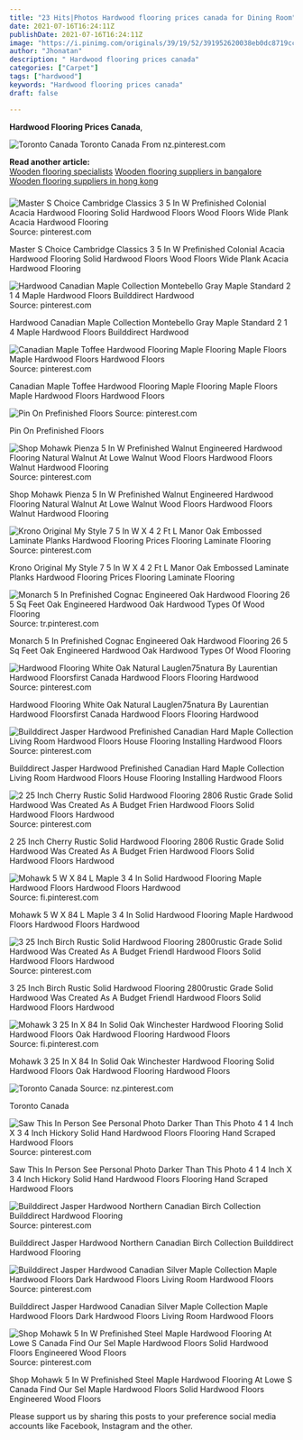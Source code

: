 ```yaml
---
title: "23 Hits|Photos Hardwood flooring prices canada for Dining Room"
date: 2021-07-16T16:24:11Z
publishDate: 2021-07-16T16:24:11Z
image: "https://i.pinimg.com/originals/39/19/52/391952620038eb0dc8719cc67c51b1ad.jpg"
author: "Jhonatan"
description: " Hardwood flooring prices canada"
categories: ["Carpet"]
tags: ["hardwood"]
keywords: "Hardwood flooring prices canada"
draft: false

---
```

<!-- Head tag Code -->
**Hardwood Flooring Prices Canada**, 

![Toronto Canada](https://i.pinimg.com/originals/26/9e/48/269e481f728f0ecc0bb4df9c9044b453.png "Toronto Canada")
Toronto Canada From nz.pinterest.com

**Read another article:**  
[Wooden flooring specialists](/wooden-flooring-specialists/)
[Wooden flooring suppliers in bangalore](/wooden-flooring-suppliers-in-bangalore/)
[Wooden flooring suppliers in hong kong](/wooden-flooring-suppliers-in-hong-kong/)




### 

 


![Master S Choice Cambridge Classics 3 5 In W Prefinished Colonial Acacia Hardwood Flooring Solid Hardwood Floors Wood Floors Wide Plank Acacia Hardwood Flooring](https://i.pinimg.com/originals/71/0b/fe/710bfe39af3d28af7a7eab007769958c.jpg "Master S Choice Cambridge Classics 3 5 In W Prefinished Colonial Acacia Hardwood Flooring Solid Hardwood Floors Wood Floors Wide Plank Acacia Hardwood Flooring")
Source: pinterest.com

Master S Choice Cambridge Classics 3 5 In W Prefinished Colonial Acacia Hardwood Flooring Solid Hardwood Floors Wood Floors Wide Plank Acacia Hardwood Flooring  

![Hardwood Canadian Maple Collection Montebello Gray Maple Standard 2 1 4 Maple Hardwood Floors Builddirect Hardwood](https://i.pinimg.com/originals/23/b8/b3/23b8b3d41928c7174655f9176fdc49be.jpg "Hardwood Canadian Maple Collection Montebello Gray Maple Standard 2 1 4 Maple Hardwood Floors Builddirect Hardwood")
Source: pinterest.com

Hardwood Canadian Maple Collection Montebello Gray Maple Standard 2 1 4 Maple Hardwood Floors Builddirect Hardwood  

![Canadian Maple Toffee Hardwood Flooring Maple Flooring Maple Floors Maple Hardwood Floors Hardwood Floors](https://i.pinimg.com/originals/3b/52/e6/3b52e691bd7b9914581ce5851975ad4f.png "Canadian Maple Toffee Hardwood Flooring Maple Flooring Maple Floors Maple Hardwood Floors Hardwood Floors")
Source: pinterest.com

Canadian Maple Toffee Hardwood Flooring Maple Flooring Maple Floors Maple Hardwood Floors Hardwood Floors  

![Pin On Prefinished Floors](https://i.pinimg.com/736x/89/84/13/898413e15c3f8823d678d03e0e5391ea.jpg "Pin On Prefinished Floors")
Source: pinterest.com

Pin On Prefinished Floors  

![Shop Mohawk Pienza 5 In W Prefinished Walnut Engineered Hardwood Flooring Natural Walnut At Lowe Walnut Wood Floors Hardwood Floors Walnut Hardwood Flooring](https://i.pinimg.com/600x315/1b/d4/b2/1bd4b24c3059bf6db77064a8f4a1350b.jpg "Shop Mohawk Pienza 5 In W Prefinished Walnut Engineered Hardwood Flooring Natural Walnut At Lowe Walnut Wood Floors Hardwood Floors Walnut Hardwood Flooring")
Source: pinterest.com

Shop Mohawk Pienza 5 In W Prefinished Walnut Engineered Hardwood Flooring Natural Walnut At Lowe Walnut Wood Floors Hardwood Floors Walnut Hardwood Flooring  

![Krono Original My Style 7 5 In W X 4 2 Ft L Manor Oak Embossed Laminate Planks Hardwood Flooring Prices Flooring Laminate Flooring](https://i.pinimg.com/originals/14/24/20/142420d2872bb74f54c0154a23e52760.jpg "Krono Original My Style 7 5 In W X 4 2 Ft L Manor Oak Embossed Laminate Planks Hardwood Flooring Prices Flooring Laminate Flooring")
Source: pinterest.com

Krono Original My Style 7 5 In W X 4 2 Ft L Manor Oak Embossed Laminate Planks Hardwood Flooring Prices Flooring Laminate Flooring  

![Monarch 5 In Prefinished Cognac Engineered Oak Hardwood Flooring 26 5 Sq Feet Oak Engineered Hardwood Oak Hardwood Types Of Wood Flooring](https://i.pinimg.com/474x/8f/dc/96/8fdc963ac243019b0dad47659ee79d8d.jpg "Monarch 5 In Prefinished Cognac Engineered Oak Hardwood Flooring 26 5 Sq Feet Oak Engineered Hardwood Oak Hardwood Types Of Wood Flooring")
Source: tr.pinterest.com

Monarch 5 In Prefinished Cognac Engineered Oak Hardwood Flooring 26 5 Sq Feet Oak Engineered Hardwood Oak Hardwood Types Of Wood Flooring  

![Hardwood Flooring White Oak Natural Lauglen75natura By Laurentian Hardwood Floorsfirst Canada Hardwood Floors Flooring Hardwood](https://i.pinimg.com/736x/83/78/61/8378612d6b54bffa2e6fee1d504025b4.jpg "Hardwood Flooring White Oak Natural Lauglen75natura By Laurentian Hardwood Floorsfirst Canada Hardwood Floors Flooring Hardwood")
Source: pinterest.com

Hardwood Flooring White Oak Natural Lauglen75natura By Laurentian Hardwood Floorsfirst Canada Hardwood Floors Flooring Hardwood  

![Builddirect Jasper Hardwood Prefinished Canadian Hard Maple Collection Living Room Hardwood Floors House Flooring Installing Hardwood Floors](https://i.pinimg.com/originals/f6/45/91/f6459140d6a8783db5478931e6fd406d.jpg "Builddirect Jasper Hardwood Prefinished Canadian Hard Maple Collection Living Room Hardwood Floors House Flooring Installing Hardwood Floors")
Source: pinterest.com

Builddirect Jasper Hardwood Prefinished Canadian Hard Maple Collection Living Room Hardwood Floors House Flooring Installing Hardwood Floors  

![2 25 Inch Cherry Rustic Solid Hardwood Flooring 2806 Rustic Grade Solid Hardwood Was Created As A Budget Frien Hardwood Floors Solid Hardwood Floors Hardwood](https://i.pinimg.com/736x/54/1a/55/541a557c77b73396c48a8a51839d4b68.jpg "2 25 Inch Cherry Rustic Solid Hardwood Flooring 2806 Rustic Grade Solid Hardwood Was Created As A Budget Frien Hardwood Floors Solid Hardwood Floors Hardwood")
Source: pinterest.com

2 25 Inch Cherry Rustic Solid Hardwood Flooring 2806 Rustic Grade Solid Hardwood Was Created As A Budget Frien Hardwood Floors Solid Hardwood Floors Hardwood  

![Mohawk 5 W X 84 L Maple 3 4 In Solid Hardwood Flooring Maple Hardwood Floors Hardwood Floors Hardwood](https://i.pinimg.com/originals/73/89/8e/73898ed66cc39ce3edd9b52dd2d1a01e.jpg "Mohawk 5 W X 84 L Maple 3 4 In Solid Hardwood Flooring Maple Hardwood Floors Hardwood Floors Hardwood")
Source: fi.pinterest.com

Mohawk 5 W X 84 L Maple 3 4 In Solid Hardwood Flooring Maple Hardwood Floors Hardwood Floors Hardwood  

![3 25 Inch Birch Rustic Solid Hardwood Flooring 2800rustic Grade Solid Hardwood Was Created As A Budget Friendl Hardwood Floors Solid Hardwood Floors Hardwood](https://i.pinimg.com/736x/4f/ee/31/4fee31541dac33f98cf4f5b6b5e0e492.jpg "3 25 Inch Birch Rustic Solid Hardwood Flooring 2800rustic Grade Solid Hardwood Was Created As A Budget Friendl Hardwood Floors Solid Hardwood Floors Hardwood")
Source: pinterest.com

3 25 Inch Birch Rustic Solid Hardwood Flooring 2800rustic Grade Solid Hardwood Was Created As A Budget Friendl Hardwood Floors Solid Hardwood Floors Hardwood  

![Mohawk 3 25 In X 84 In Solid Oak Winchester Hardwood Flooring Solid Hardwood Floors Oak Hardwood Flooring Hardwood Floors](https://i.pinimg.com/originals/75/35/58/753558b06e637fa6c3c2ae8c18ef6c1c.jpg "Mohawk 3 25 In X 84 In Solid Oak Winchester Hardwood Flooring Solid Hardwood Floors Oak Hardwood Flooring Hardwood Floors")
Source: fi.pinterest.com

Mohawk 3 25 In X 84 In Solid Oak Winchester Hardwood Flooring Solid Hardwood Floors Oak Hardwood Flooring Hardwood Floors  

![Toronto Canada](https://i.pinimg.com/originals/26/9e/48/269e481f728f0ecc0bb4df9c9044b453.png "Toronto Canada")
Source: nz.pinterest.com

Toronto Canada  

![Saw This In Person See Personal Photo Darker Than This Photo 4 1 4 Inch X 3 4 Inch Hickory Solid Hand Hardwood Floors Flooring Hand Scraped Hardwood Floors](https://i.pinimg.com/originals/71/bd/68/71bd682ebcd7f9467373b0c8d300d7fd.jpg "Saw This In Person See Personal Photo Darker Than This Photo 4 1 4 Inch X 3 4 Inch Hickory Solid Hand Hardwood Floors Flooring Hand Scraped Hardwood Floors")
Source: pinterest.com

Saw This In Person See Personal Photo Darker Than This Photo 4 1 4 Inch X 3 4 Inch Hickory Solid Hand Hardwood Floors Flooring Hand Scraped Hardwood Floors  

![Builddirect Jasper Hardwood Northern Canadian Birch Collection Builddirect Hardwood Flooring](https://i.pinimg.com/474x/40/5b/31/405b314e4615172d2a5df148d9f9171b--jasper-birches.jpg "Builddirect Jasper Hardwood Northern Canadian Birch Collection Builddirect Hardwood Flooring")
Source: pinterest.com

Builddirect Jasper Hardwood Northern Canadian Birch Collection Builddirect Hardwood Flooring  

![Builddirect Jasper Hardwood Canadian Silver Maple Collection Maple Hardwood Floors Dark Hardwood Floors Living Room Hardwood Floors](https://i.pinimg.com/originals/f5/ae/58/f5ae58478899bcc5929ee0390d4dd188.jpg "Builddirect Jasper Hardwood Canadian Silver Maple Collection Maple Hardwood Floors Dark Hardwood Floors Living Room Hardwood Floors")
Source: pinterest.com

Builddirect Jasper Hardwood Canadian Silver Maple Collection Maple Hardwood Floors Dark Hardwood Floors Living Room Hardwood Floors  

![Shop Mohawk 5 In W Prefinished Steel Maple Hardwood Flooring At Lowe S Canada Find Our Sel Maple Hardwood Floors Solid Hardwood Floors Engineered Wood Floors](https://i.pinimg.com/originals/39/19/52/391952620038eb0dc8719cc67c51b1ad.jpg "Shop Mohawk 5 In W Prefinished Steel Maple Hardwood Flooring At Lowe S Canada Find Our Sel Maple Hardwood Floors Solid Hardwood Floors Engineered Wood Floors")
Source: pinterest.com

Shop Mohawk 5 In W Prefinished Steel Maple Hardwood Flooring At Lowe S Canada Find Our Sel Maple Hardwood Floors Solid Hardwood Floors Engineered Wood Floors  

Please support us by sharing this posts to your preference social media accounts like Facebook, Instagram and the other.

